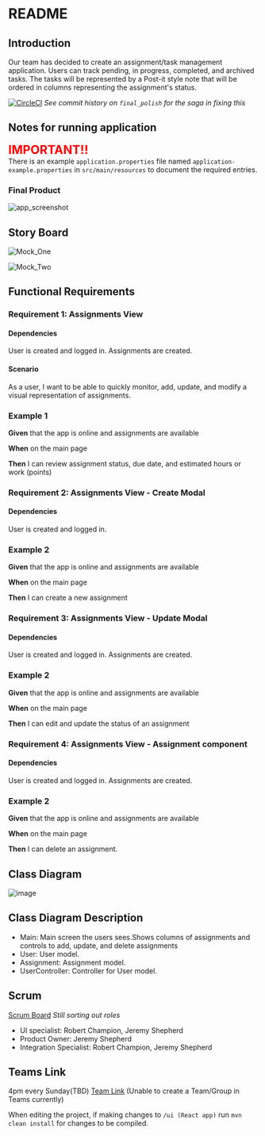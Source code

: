 # README

## Introduction

Our team has decided to create an assignment/task management application. Users can track pending, in progress, completed, and archived tasks. The tasks will be represented by a Post-it style note that will be ordered in columns representing the assignment's status.

[![CircleCI](https://dl.circleci.com/status-badge/img/gh/jeremylshepherd/assignment_tracker/tree/final-polish.svg?style=shield)](https://dl.circleci.com/status-badge/redirect/gh/jeremylshepherd/assignment_tracker/tree/final-polish)  *See commit history on `final_polish` for the saga in fixing this*

## Notes for running application
<span style="color:red;font-weight:700;font-size:24px">IMPORTANT!!</span><br>
There is an example `application.properties` file named `application-example.properties` in `src/main/resources` to document the required entries.
### Final Product
![app_screenshot](./src/main/ui/public/app_screenshot.png)

## Story Board

![Mock_One](https://github.com/jeremylshepherd/assignment_tracker/blob/master/assets/Assignment%20Tracker%20Mock%2001.drawio.png?raw=true)

![Mock_Two](https://github.com/jeremylshepherd/assignment_tracker/blob/master/assets/Assignment%20Tracker%20Mock%2002.drawio.png?raw=true)

## Functional Requirements

### Requirement 1: Assignments View

#### Dependencies

User is created and logged in. Assignments are created.

#### Scenario

As a user, I want to be able to quickly monitor, add, update, and modify a visual representation of assignments.

### Example 1

**Given** that the app is online and assignments are available

**When** on the main page

**Then** I can review assignment status, due date, and estimated hours or work (points)

### Requirement 2: Assignments View - Create Modal

#### Dependencies

User is created and logged in.

### Example 2

**Given** that the app is online and assignments are available

**When** on the main page

**Then** I can create a new assignment

### Requirement 3: Assignments View - Update Modal

#### Dependencies

User is created and logged in. Assignments are created.

### Example 2

**Given** that the app is online and assignments are available

**When** on the main page

**Then** I can edit and update the status of an assignment

### Requirement 4: Assignments View - Assignment component

#### Dependencies

User is created and logged in. Assignments are created.

### Example 2

**Given** that the app is online and assignments are available

**When** on the main page

**Then** I can delete an assignment.

## Class Diagram

![image](https://github.com/jeremylshepherd/assignment_tracker/blob/master/assets/Assignment%20Tracker%20Class%20Diagram.drawio.png?raw=true)

## Class Diagram Description

- Main: Main screen the users sees.Shows columns of assignments and controls to add, update, and delete assignments
- User: User model.
- Assignment: Assignment model.
- UserController: Controller for User model.

## Scrum

[Scrum Board](https://github.com/users/jeremylshepherd/projects/1/views/1?layout=board)
_Still sorting out roles_

- UI specialist: Robert Champion, Jeremy Shepherd
- Product Owner: Jeremy Shepherd
- Integration Specialist: Robert Champion, Jeremy Shepherd

## Teams Link

4pm every Sunday(TBD)
[Team Link](TBD) (Unable to create a Team/Group in Teams currently)


When editing the project, if making changes to `/ui (React app)` run `mvn clean install` for changes to be compiled.